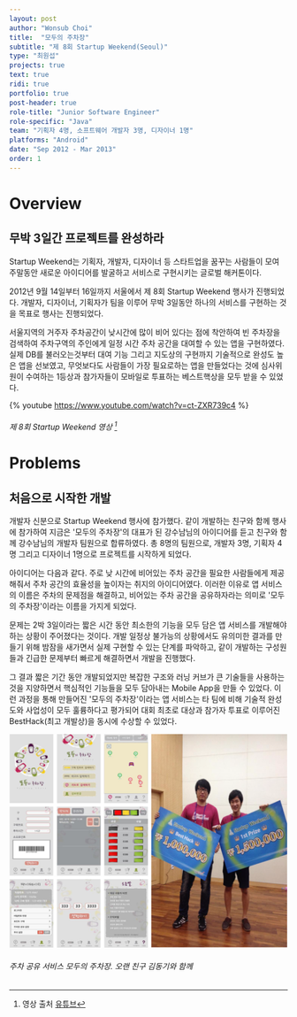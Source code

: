 ```yaml
---
layout: post
author: "Wonsub Choi"
title:  "모두의 주차장"
subtitle: "제 8회 Startup Weekend(Seoul)"
type: "최원섭"
projects: true
text: true
ridi: true
portfolio: true
post-header: true
role-title: "Junior Software Engineer"
role-specific: "Java"
team: "기획자 4명, 소프트웨어 개발자 3명, 디자이너 1명"
platforms: "Android"
date: "Sep 2012 - Mar 2013"
order: 1
---
```


# Overview

## 무박 3일간 프로젝트를 완성하라

Startup Weekend는 기획자, 개발자, 디자이너 등 스타트업을 꿈꾸는 사람들이 모여 주말동안 새로운 아이디어를 발굴하고 서비스로 구현시키는 글로벌 해커톤이다.

2012년 9월 14일부터 16일까지 서울에서 제 8회 Startup Weekend 행사가 진행되었다. 개발자, 디자이너, 기획자가 팀을 이루어 무박 3일동안 하나의 서비스를 구현하는 것을 목표로 행사는 진행되었다.

서울지역의 거주자 주차공간이 낮시간에 많이 비어 있다는 점에 착안하여 빈 주차장을 검색하여 주차구역의 주인에게 일정 시간 주차 공간을 대여할 수 있는 앱을 구현하였다. 실제 DB를 불러오는것부터 대여 기능 그리고 지도상의 구현까지 기술적으로 완성도 높은 앱을 선보였고, 무엇보다도 사람들이 가장 필요로하는 앱을 만들었다는 것에 심사위원이 수여하는 1등상과 참가자들이 모바일로 투표하는 베스트핵상을 모두 받을 수 있었다.

{% youtube https://www.youtube.com/watch?v=ct-ZXR739c4 %}
###### 제 8회 Startup Weekend 영상 [^1]

# Problems

## 처음으로 시작한 개발

개발자 신분으로 Startup Weekend 행사에 참가했다. 같이 개발하는 친구와 함께 행사에 참가하여 지금은 '모두의 주차장'의 대표가 된 강수남님의 아이디어를 듣고 친구와 함께 강수남님의 개발자 팀원으로 합류하였다. 총 8명의 팀원으로, 개발자 3명, 기획자 4명 그리고 디자이너 1명으로 프로젝트를 시작하게 되었다.

아이디어는 다음과 같다. 주로 낮 시간에 비어있는 주차 공간을 필요한 사람들에게 제공해줘서 주차 공간의 효율성을 높이자는 취지의 아이디어였다. 이러한 이유로 앱 서비스의 이름은 주차의 문제점을 해결하고, 비어있는 주차 공간을 공유하자라는 의미로 '모두의 주차장'이라는 이름을 가지게 되었다.

문제는 2박 3일이라는 짧은 시간 동안 최소한의 기능을 모두 담은 앱 서비스를 개발해야하는 상황이 주어졌다는 것이다. 개발 일정상 불가능의 상황에서도 유의미한 결과를 만들기 위해 밤잠을 새가면서 실제 구현할 수 있는 단계를 파악하고, 같이 개발하는 구성원들과 긴급한 문제부터 빠르게 해결하면서 개발을 진행했다.

그 결과 짧은 기간 동안 개발되었지만 복잡한 구조와 러닝 커브가 큰 기술들을 사용하는 것을 지양하면서 핵심적인 기능들을 모두 담아내는 Mobile App을 만들 수 있었다. 이런 과정을 통해 만들어진 '모두의 주차장'이라는 앱 서비스는 타 팀에 비해 기술적 완성도와 사업성이 모두 훌륭하다고 평가되어 대회 최초로 대상과 참가자 투표로 이루어진 BestHack(최고 개발상)을 동시에 수상할 수 있었다.

![Startup Weekend](img/ModuParking.png)
###### 주차 공유 서비스 모두의 주차장. 오랜 친구 김동기와 함께

[^1]: 영상 출처 [유튜브](https://www.youtube.com/watch?v=ct-ZXR739c4)
